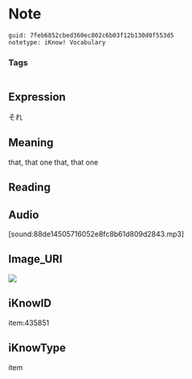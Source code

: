 # Note
```
guid: 7feb6852cbed360ec802c6b03f12b130d0f553d5
notetype: iKnow! Vocabulary
```

### Tags
```
```

## Expression
それ

## Meaning
that, that one
that, that one

## Reading


## Audio
[sound:88de14505716052e8fc8b61d809d2843.mp3]

## Image_URI
<img src="fefcf8b5fc45942801a9a5c4645228a0.jpg">

## iKnowID
item:435851

## iKnowType
item
